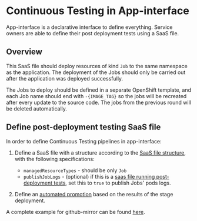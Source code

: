 # Continuous Testing in App-interface

App-interface is a declarative interface to define everything.
Service owners are able to define their post deployment tests using a SaaS file.

## Overview

This SaaS file should deploy resources of kind `Job` to the same namespace as the application. The deployment of the Jobs should only be carried out after the application was deployed successfully.

The Jobs to deploy should be defined in a separate OpenShift template, and each Job name should end with `-{IMAGE_TAG}` so the jobs will be recreated after every update to the source code. The jobs from the previous round will be deleted automatically.

## Define post-deployment testing SaaS file

In order to define Continuous Testing pipelines in app-interface:

1. Define a SaaS file with a structure according to the [SaaS file structure](/docs/app-sre/continuous-delivery-in-app-interface.md#saas-file-structure), with the following specifications:
    * `managedResourceTypes` - should be only `Job`
    * `publishJobLogs` - (optional) if this is a [saas file running post-deployment tests](), set this to `true` to publish Jobs' pods logs.

2. Define an [automated promotion](https://gitlab.cee.redhat.com/service/app-interface/-/blob/master/docs/app-sre/continuous-delivery-in-app-interface.md#automatedgated-promotions) based on the results of the stage deployment.

A complete example for github-mirror can be found [here](/data/services/github-mirror/cicd/test.yaml).
